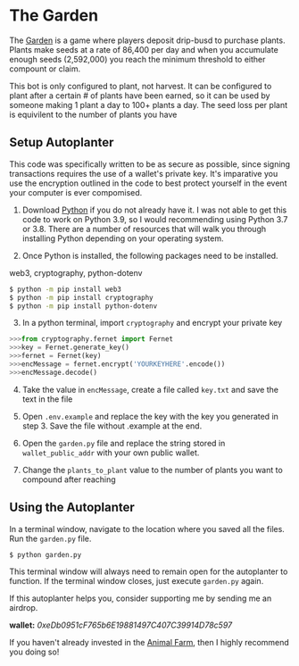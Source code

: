 # The Garden
The [Garden](https://theanimalfarm/referrals/0xeDb0951cF765b6E19881497C407C39914D78c597) is a game where players
deposit drip-busd to purchase plants. Plants make seeds at a rate of 86,400 per day and when you accumulate
enough seeds (2,592,000) you reach the minimum threshold to either compount or claim. 

This bot is only configured to plant, not harvest. It can be configured to plant after a certain # of
plants have been earned, so it can be used by someone making 1 plant a day to 100+ plants a day. The seed loss 
per plant is equivilent to the number of plants you have

## Setup Autoplanter

This code was specifically written to be as secure as possible, since signing transactions requires the use of
a wallet's private key. It's imparative you use the encryption outlined in the code to best protect yourself
in the event your computer is ever compomised. 

1. Download [Python](https://www.python.org/downloads/) if you do not already have it. I was not able to get this code
to work on Python 3.9, so I would recommending using Python 3.7 or 3.8. There are a number of resources that will walk 
you through installing Python depending on your operating system.

2. Once Python is installed, the following packages need to be installed.

web3, cryptography, python-dotenv
 
```bash
$ python -m pip install web3
$ python -m pip install cryptography
$ python -m pip install python-dotenv
```

3. In a python terminal, import `cryptography` and encrypt your private key

```py
>>>from cryptography.fernet import Fernet
>>>key = Fernet.generate_key()
>>>fernet = Fernet(key)
>>>encMessage = fernet.encrypt('YOURKEYHERE'.encode())
>>>encMessage.decode()
```

4. Take the value in `encMessage`, create a file called `key.txt` and save the text in the file 

5. Open `.env.example` and replace the key with the key you generated in step 3. Save the file without .example at the end. 

6. Open the `garden.py` file and replace the string stored in `wallet_public_addr` with your own public wallet.

7. Change the `plants_to_plant` value to the number of plants you want to compound after reaching

## Using the Autoplanter

In a terminal window, navigate to the location where you saved all the files. Run the `garden.py` file.

```bash
$ python garden.py
```

This terminal window will always need to remain open for the autoplanter to function. If the terminal window closes, just execute
`garden.py` again.

If this autoplanter helps you, consider supporting me by sending me an airdrop. 

**wallet:** *0xeDb0951cF765b6E19881497C407C39914D78c597*

If you haven't already invested in the [Animal Farm](https://theanimalfarm/referrals/0xeDb0951cF765b6E19881497C407C39914D78c597), then I highly recommend you doing so!